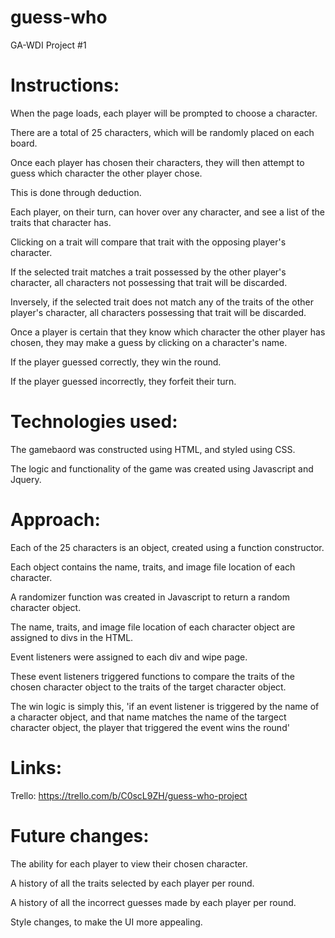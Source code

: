 # guess-who
GA-WDI Project #1


# Instructions:

When the page loads, each player will be prompted to choose a character.

There are a total of 25 characters, which will be randomly placed on each board.

Once each player has chosen their characters, they will then attempt to guess which character the other player chose.

This is done through deduction.

Each player, on their turn, can hover over any character, and see a list of the traits that character has.

Clicking on a trait will compare that trait with the opposing player's character.

If the selected trait matches a trait possessed by the other player's character, all characters not possessing that trait will be discarded.

Inversely, if the selected trait does not match any of the traits of the other player's character, all characters possessing that trait will be discarded.

Once a player is certain that they know which character the other player has chosen, they may make a guess by clicking on a character's name.

If the player guessed correctly, they win the round.

If the player guessed incorrectly, they forfeit their turn.



# Technologies used:

The gamebaord was constructed using HTML, and styled using CSS. 

The logic and functionality of the game was created using Javascript and Jquery.


# Approach:

Each of the 25 characters is an object, created using a function constructor.

Each object contains the name, traits, and image file location of each character.

A randomizer function was created in Javascript to return a random character object.

The name, traits, and image file location of each character object are assigned to divs in the HTML.

Event listeners were assigned to each div and wipe page.

These event listeners triggered functions to compare the traits of the chosen character object to the traits of the target character object.

The win logic is simply this, 'if an event listener is triggered by the name of a character object, and that name matches the name of the targect character object, the player that triggered the event wins the round'


# Links:

Trello: https://trello.com/b/C0scL9ZH/guess-who-project


# Future changes:

The ability for each player to view their chosen character.

A history of all the traits selected by each player per round.

A history of all the incorrect guesses made by each player per round.

Style changes, to make the UI more appealing.
